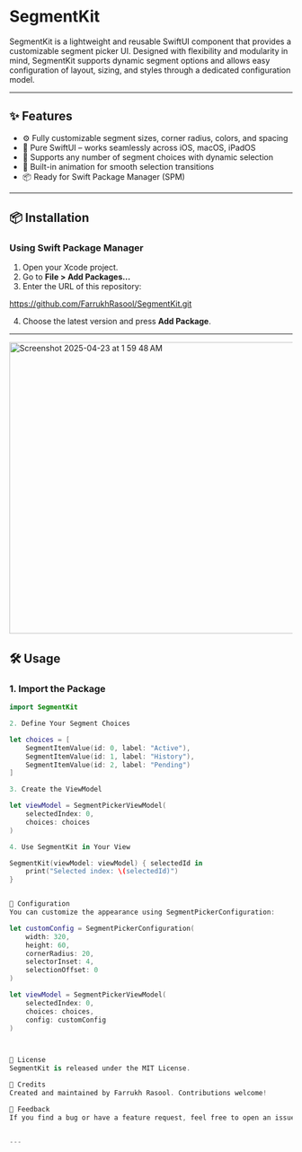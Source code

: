 # SegmentKit

SegmentKit is a lightweight and reusable SwiftUI component that provides a customizable segment picker UI. Designed with flexibility and modularity in mind, SegmentKit supports dynamic segment options and allows easy configuration of layout, sizing, and styles through a dedicated configuration model.

---

## ✨ Features

- ⚙️ Fully customizable segment sizes, corner radius, colors, and spacing
- 📱 Pure SwiftUI – works seamlessly across iOS, macOS, iPadOS
- 🎯 Supports any number of segment choices with dynamic selection
- 🔄 Built-in animation for smooth selection transitions
- 📦 Ready for Swift Package Manager (SPM)

---

## 📦 Installation

### Using Swift Package Manager

1. Open your Xcode project.
2. Go to **File > Add Packages…**
3. Enter the URL of this repository:


https://github.com/FarrukhRasool/SegmentKit.git

4. Choose the latest version and press **Add Package**.

---

<img width="519" alt="Screenshot 2025-04-23 at 1 59 48 AM" src="https://github.com/user-attachments/assets/79e98785-1954-4c4e-ace4-05b313ae4132" />

## 🛠️ Usage

### 1. Import the Package

```swift
import SegmentKit

2. Define Your Segment Choices

let choices = [
    SegmentItemValue(id: 0, label: "Active"),
    SegmentItemValue(id: 1, label: "History"),
    SegmentItemValue(id: 2, label: "Pending")
]

3. Create the ViewModel

let viewModel = SegmentPickerViewModel(
    selectedIndex: 0,
    choices: choices
)

4. Use SegmentKit in Your View

SegmentKit(viewModel: viewModel) { selectedId in
    print("Selected index: \(selectedId)")
}


🧰 Configuration
You can customize the appearance using SegmentPickerConfiguration:

let customConfig = SegmentPickerConfiguration(
    width: 320,
    height: 60,
    cornerRadius: 20,
    selectorInset: 4,
    selectionOffset: 0
)

let viewModel = SegmentPickerViewModel(
    selectedIndex: 0,
    choices: choices,
    config: customConfig
)



📝 License
SegmentKit is released under the MIT License.

🙌 Credits
Created and maintained by Farrukh Rasool. Contributions welcome!

💬 Feedback
If you find a bug or have a feature request, feel free to open an issue or a pull request.


---
